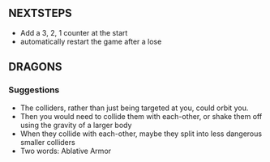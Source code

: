 NEXTSTEPS
---------

 - Add a 3, 2, 1 counter at the start
 - automatically restart the game after a lose

DRAGONS
-------

### Suggestions
 - The colliders, rather than just being targeted at you, could orbit you.
 - Then you would need to collide them with each-other, or shake them off
   using the gravity of a larger body
 - When they collide with each-other, maybe they split into less dangerous smaller colliders
 - Two words: Ablative Armor
